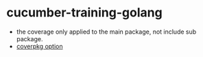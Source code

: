 # cucumber-training-golang

 - the coverage only applied to the main package, not include sub package.
 - [coverpkg option](https://github.com/cucumber/godog/issues/376#issuecomment-877268595)
